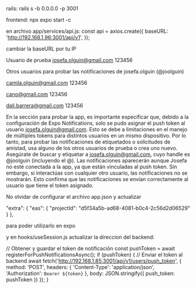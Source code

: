 rails:
rails s -b 0.0.0.0 -p 3001

frontend:
npx expo start -c

en archivo app/services/api.js:
const api = axios.create({
baseURL: 'http://192.168.1.96:3001/api/v1',
});

cambiar la baseURL por tu IP

Usuario de prueba
josefa.olguin@gmail.com
123456

Otros usuarios para probar las notificaciones de josefa.olguin (@joolguin)

camila.olguin@gmail.com
123456

cano@gmail.com
123456

dali.barrera@gmail.com
123456

En la sección para probar la app, es importante especificar que, debido a la configuración de Expo Notifications, solo se pudo asignar el push token al usuario josefa.olguin@gmail.com. Esto se debe a limitaciones en el manejo de múltiples tokens para distintos usuarios en un mismo dispositivo. Por lo tanto, para probar las notificaciones de etiquetados o solicitudes de amistad, usa alguno de los otros usuarios de prueba o crea uno nuevo. Asegúrate de buscar y etiquetar a josefa.olguin@gmail.com, cuyo handle es @joolguin (incluyendo el @). Las notificaciones aparecerán aunque Josefa no esté conectada a la app, ya que están vinculadas al push token. Sin embargo, si interactúas con cualquier otro usuario, las notificaciones no se mostrarán. Esto confirma que las notificaciones se envían correctamente al usuario que tiene el token asignado.

No olvidar de configurar el archivo app.json
y actualizar

"extra": {
"eas": {
"projectId": "d5f34a5b-ad68-4081-b0c4-2c56d2d06529"
}
},

para poder utilizarlo en expo

y en hooks/useSession.js actualizar la direccion del backend:

// Obtener y guardar el token de notificación
const pushToken = await registerForPushNotificationsAsync();
if (pushToken) {
// Enviar el token al backend
await fetch('http://192.168.1.85:3001/api/v1/users/push_token', {
method: 'POST',
headers: {
'Content-Type': 'application/json',
'Authorization': `Bearer ${token}`
},
body: JSON.stringify({ push_token: pushToken })
});
}
